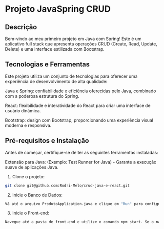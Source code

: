 # Projeto JavaSpring CRUD

## Descrição

Bem-vindo ao meu primeiro projeto em Java com Spring! Este é um aplicativo full stack que apresenta operações CRUD (Create, Read, Update, Delete) 
e uma interface estilizada com Bootstrap.

## Tecnologias e Ferramentas

Este projeto utiliza um conjunto de tecnologias para oferecer uma experiência de desenvolvimento de alta qualidade:

Java e Spring:  confiabilidade e eficiência oferecidas pelo Java, combinado com a poderosa estrutura do Spring.

React:  flexibilidade e interatividade do React para criar uma interface de usuário dinâmica.

Bootstrap:  design com Bootstrap, proporcionando uma experiência visual moderna e responsiva.

## Pré-requisitos e Instalação
Antes de começar, certifique-se de ter as seguintes ferramentas instaladas:

Extensão para Java: (Exemplo: Test Runner for Java) - Garante a execução suave de aplicações Java.


1. Clone o projeto:

```bash
git clone git@github.com:Rodri-Melo/crud-java-e-react.git
```

2. Inicie o Banco de Dados:

```bash
Vá até o arquivo ProdutoApplication.java e clique em "Run" para configurar o banco de dados.
```

3. Inicie o Front-end:

```bash
Navegue até a pasta de front-end e utilize o comando npm start. Se o navegador não abrir automaticamente, acesse a URL http://localhost:3000.
```
